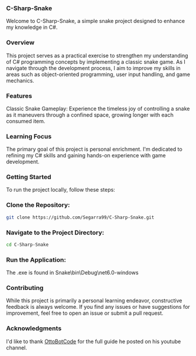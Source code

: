 ### C-Sharp-Snake
Welcome to C-Sharp-Snake, a simple snake project designed to enhance my knowledge in C#.

### Overview
This project serves as a practical exercise to strengthen my understanding of C# programming concepts by implementing a classic snake game. As I navigate through the development process, I aim to improve my skills in areas such as object-oriented programming, user input handling, and game mechanics.

### Features
Classic Snake Gameplay: Experience the timeless joy of controlling a snake as it maneuvers through a confined space, growing longer with each consumed item.

### Learning Focus
The primary goal of this project is personal enrichment. I'm dedicated to refining my C# skills and gaining hands-on experience with game development.

### Getting Started
To run the project locally, follow these steps:

### Clone the Repository:

```bash
git clone https://github.com/Segarra99/C-Sharp-Snake.git
```

### Navigate to the Project Directory:

```bash
cd C-Sharp-Snake
```

### Run the Application:
The .exe is found in Snake\bin\Debug\net6.0-windows

### Contributing
While this project is primarily a personal learning endeavor, constructive feedback is always welcome. If you find any issues or have suggestions for improvement, feel free to open an issue or submit a pull request.

### Acknowledgments
I'd like to thank [OttoBotCode](https://www.youtube.com/@OttoBotCode) for the full guide he posted on his youtube channel.
